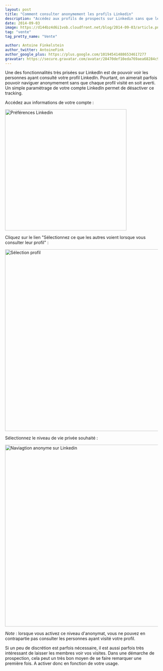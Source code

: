 ```yaml
---
layout: post
title: "Comment consulter anonymement les profils Linkedin"
description: "Accédez aux profils de prospects sur Linkedin sans que le site leur affiche votre présence."
date: 2014-09-03
image: https://d144bz4d6i1vob.cloudfront.net/blog/2014-09-03/article.png
tag: "vente"
tag_pretty_name: "Vente"

author: Antoine Finkelstein
author_twitter: AntoineFink
author_google_plus: https://plus.google.com/101945414886534617277
gravatar: https://secure.gravatar.com/avatar/28470def10eda769aea68284c919493f?d=mm&s=40&r=G
---
```


Une des fonctionnalités très prisées sur LinkedIn est de pouvoir voir les personnes ayant consulté votre profil LinkedIn. Pourtant, on aimerait parfois pouvoir naviguer anonymement sans que chaque profil visité en soit averti. Un simple paramètrage de votre compte LinkedIn permet de désactiver ce tracking.

Accédez aux informations de votre compte :

<img class="img-responsive" src="https://d144bz4d6i1vob.cloudfront.net/blog/2014-09-03/img0.jpg" alt="Préférences Linkedin" width="400" />

Cliquez sur le lien "Sélectionnez ce que les autres voient lorsque vous consulter leur profil" :

<img class="img-responsive" src="https://d144bz4d6i1vob.cloudfront.net/blog/2014-09-03/img1.jpg" alt="Sélection profil" width="600" />

Sélectionnez le niveau de vie privée souhaité :

<img class="img-responsive" src="https://d144bz4d6i1vob.cloudfront.net/blog/2014-09-03/img2.jpg" alt="Naviagtion anonyme sur Linkedin" width="600" />

*Note* : lorsque vous activez ce niveau d'anonymat, vous ne pouvez en contrapartie pas consulter les personnes ayant visité votre profil.

Si un peu de discrétion est parfois nécessaire, il est aussi parfois très intéressant de laisser les membres voir vos visites. Dans une démarche de prospection, cela peut un très bon moyen de se faire remarquer une première fois. A activer donc en fonction de votre usage.